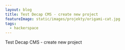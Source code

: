 ```yaml
---
layout: blog
title: Test Decap CMS - create new project
featureImage: static/images/projekty/origami-cat.jpg
tags:
  - hackerspace
---
```

Test Decap CMS - create new project
